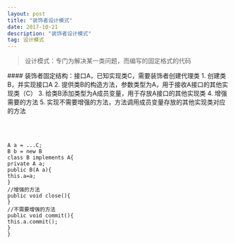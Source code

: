 ```yaml
---
layout: post
title: "装饰者设计模式"
date: 2017-10-21 
description: "装饰者设计模式"
tag: 设计模式 
---   
```



> 设计模式：专门为解决某一类问题，而编写的固定格式的代码<br>

<p>
#### 装饰者固定结构：接口A，已知实现类C，需要装饰者创建代理类
1. 创建类B，并实现接口A
2. 提供类B的构造方法，参数类型为A，用于接收A接口的其他实现类（C）
3. 给类B添加类型为A成员变量，用于存放A接口的其他实现类
4. 增强需要的方法
5. 实现不需要增强的方法，方法调用成员变量存放的其他实现类对应的方法     
<p>
<br>
<br>

```
A a = ...C;
B b = new B
class B implements A{
private A a;
public B(A a){
this.a=a;
}
//增强的方法
public void close(){
}
//不需要增强的方法
public void commit(){
this.a.commit();
}
}
```


